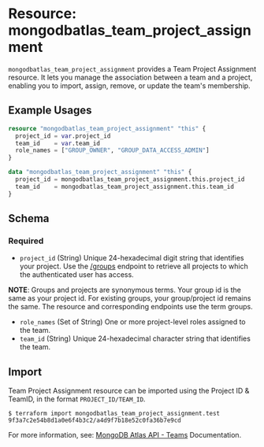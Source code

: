 # Resource: mongodbatlas_team_project_assignment

`mongodbatlas_team_project_assignment` provides a Team Project Assignment resource. It lets you manage the association between a team and a project, enabling you to import, assign, remove, or update the team's membership.
## Example Usages

```terraform
resource "mongodbatlas_team_project_assignment" "this" {
  project_id = var.project_id
  team_id    = var.team_id
  role_names = ["GROUP_OWNER", "GROUP_DATA_ACCESS_ADMIN"]
}

data "mongodbatlas_team_project_assignment" "this" {
  project_id = mongodbatlas_team_project_assignment.this.project_id
  team_id    = mongodbatlas_team_project_assignment.this.team_id
}
```

<!-- schema generated by tfplugindocs -->
## Schema

### Required

- `project_id` (String) Unique 24-hexadecimal digit string that identifies your project. Use the [/groups](https://www.mongodb.com/docs/api/doc/atlas-admin-api-v2/operation/operation-listprojects) endpoint to retrieve all projects to which the authenticated user has access.

**NOTE**: Groups and projects are synonymous terms. Your group id is the same as your project id. For existing groups, your group/project id remains the same. The resource and corresponding endpoints use the term groups.
- `role_names` (Set of String) One or more project-level roles assigned to the team.
- `team_id` (String) Unique 24-hexadecimal character string that identifies the team.

## Import

Team Project Assignment resource can be imported using the Project ID & TeamID, in the format `PROJECT_ID/TEAM_ID`.

```
$ terraform import mongodbatlas_team_project_assignment.test 9f3a7c2e54b8d1a0e6f4b3c2/a4d9f7b18e52c0fa36b7e9cd
```

For more information, see: [MongoDB Atlas API - Teams](https://www.mongodb.com/docs/api/doc/atlas-admin-api-v2/operation/operation-addallteamstoproject) Documentation.
